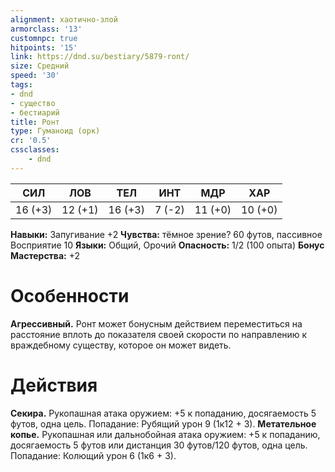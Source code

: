 ```yaml
---
alignment: хаотично-злой
armorclass: '13'
customnpc: true
hitpoints: '15'
link: https://dnd.su/bestiary/5879-ront/
size: Средний
speed: '30'
tags:
- dnd
- существо
- бестиарий
title: Ронт
type: Гуманоид (орк)
cr: '0.5'
cssclasses:
    - dnd
---
```



| СИЛ | ЛОВ | ТЕЛ | ИНТ | МДР | ХАР |
|---|---|---|---|---|---|
| 16 (+3) | 12 (+1) | 16 (+3) | 7 (-2) | 11 (+0) | 10 (+0) |
**Навыки:** Запугивание +2
**Чувства:** тёмное зрение? 60 футов, пассивное Восприятие 10
**Языки:** Общий, Орочий
**Опасность:** 1/2 (100 опыта)
**Бонус Мастерства:** +2


# Особенности
**Агрессивный.** Ронт может бонусным действием переместиться на расстояние вплоть до показателя своей скорости по направлению к враждебному существу, которое он может видеть.


# Действия
**Секира.** Рукопашная атака оружием: +5 к попаданию, досягаемость 5 футов, одна цель. Попадание: Рубящий урон 9 (1к12 + 3).
**Метательное копье.** Рукопашная или дальнобойная атака оружием: +5 к попаданию, досягаемость 5 футов или дистанция 30 футов/120 футов, одна цель. Попадание: Колющий урон 6 (1к6 + 3).
